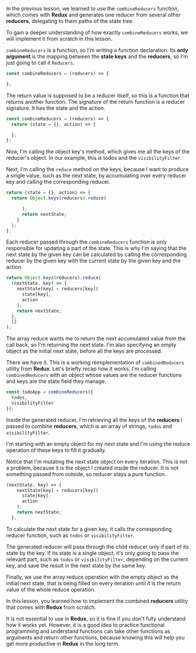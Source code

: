 In the previous lesson, we learned to use the `combineReducers` function, which comes with **Redux** and generates one reducer from several other **reducers**, delegating to them paths of the state tree.

To gain a deeper understanding of how exactly `combineReducers` works, we will implement it from scratch in this lesson.

`combineReducers` is a function, so I'm writing a function declaration. Its **only argument** is the mapping between the **state keys** and the **reducers**, so I'm just going to call it `Reducers`.

``` javascript
const combineReducers = (reducers) => {

};
```


The return value is supposed to be a reducer itself, so this is a function that returns another function. The signature of the return function is a reducer signature. It has the state and the action.

``` javascript
const combineReducers = (reducers) => {
  return (state = {}, action) => {

  };
};
```

Now, I'm calling the object key's method, which gives me all the keys of the reducer's object. In our example, this is todos and the `visibilityFilter`.

Next, I'm calling the `reduce` method on the keys, because I want to produce a single value, such as the next state, by accumulating over every reducer key and calling the corresponding reducer.

``` javascript
return (state = {}, action) => {
  return Object.keys(reducers).reduce(

      );
      return nextState;
    }
  );
};
```

Each reducer passed through the `combineReducers` function is only responsible for updating a part of the state. This is why I'm saying that the next state by the given key can be calculated by calling the corresponding reducer by the given key with the current state by the given key and the action.

``` javascript
return Object.keys(reducers).reduce(
  (nextState, key) => {
    nextState[key] = reducers[key](
      state[key],
      action
    );
    return nextState;
  },
  {}
);
```

The array reduce wants me to return the next accumulated value from the call back, so I'm returning the next state. I'm also specifying an empty object as the initial next state, before all the keys are processed.

There we have it. This is a working reimplementation of `combinedReducers` utility from **Redux**.
Let's briefly recap how it works. I'm calling `combinedReducers` with an object whose values are the reducer functions and keys are the state field they manage.

```javascript
const todoApp = combineReducers({
  todos,
  visibilityFilter
});
```

Inside the generated reducer, I'm retrieving all the keys of the **reducers** I passed to combine **reducers**, which is an array of strings, `todos` and `visibilityFilter`.

I'm starting with an empty object for my next state and I'm using the reduce operation of these keys to fill it gradually.

Notice that I'm mutating the next state object on every iteration. This is not a problem, because it is the object I created inside the reducer. It is not something passed from outside, so reducer stays a pure function.

```javascript 
(nextState, key) => {
    nextState[key] = reducers[key](
      state[key],
      action
    );
    return nextState;
  },
```

To calculate the next state for a given key, it calls the corresponding reducer function, such as `todos` or `visibilityFilter`.

The generated reducer will pass through the child reducer only if part of its state by the key. If its state is a single object, it's only going to pass the relevant part, such as `todos` or `visibilityFilter`, depending on the current key, and save the result in the next state by the same key.

Finally, we use the array reduce operation with the empty object as the initial next state, that is being filled on every iteration until it is the return value of the whole reduce operation.

In this lesson, you learned how to implement the combined **reducers** utility that comes with **Redux** from scratch.

It is not essential to use in **Redux**, so it is fine if you don't fully understand how it works yet. However, it is a good idea to practice functional programming and understand functions can take other functions as arguments and return other functions, because knowing this will help you get more productive in **Redux** in the long term.
